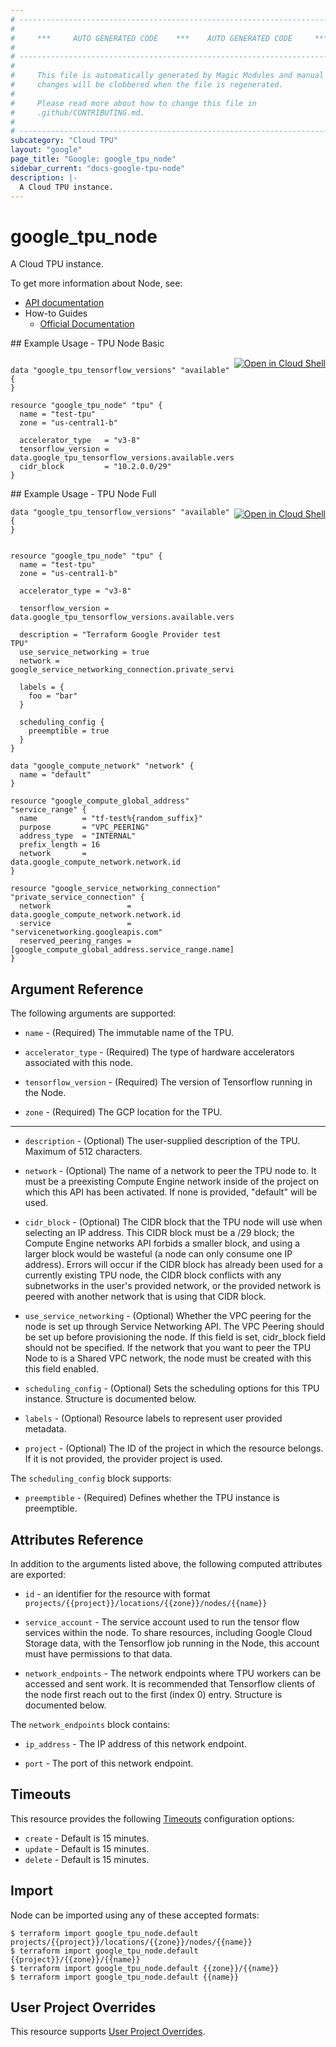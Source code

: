 ```yaml
---
# ----------------------------------------------------------------------------
#
#     ***     AUTO GENERATED CODE    ***    AUTO GENERATED CODE     ***
#
# ----------------------------------------------------------------------------
#
#     This file is automatically generated by Magic Modules and manual
#     changes will be clobbered when the file is regenerated.
#
#     Please read more about how to change this file in
#     .github/CONTRIBUTING.md.
#
# ----------------------------------------------------------------------------
subcategory: "Cloud TPU"
layout: "google"
page_title: "Google: google_tpu_node"
sidebar_current: "docs-google-tpu-node"
description: |-
  A Cloud TPU instance.
---
```


# google\_tpu\_node

A Cloud TPU instance.


To get more information about Node, see:

* [API documentation](https://cloud.google.com/tpu/docs/reference/rest/v1/projects.locations.nodes)
* How-to Guides
    * [Official Documentation](https://cloud.google.com/tpu/docs/)

<div class = "oics-button" style="float: right; margin: 0 0 -15px">
  <a href="https://console.cloud.google.com/cloudshell/open?cloudshell_git_repo=https%3A%2F%2Fgithub.com%2Fterraform-google-modules%2Fdocs-examples.git&cloudshell_working_dir=tpu_node_basic&cloudshell_image=gcr.io%2Fgraphite-cloud-shell-images%2Fterraform%3Alatest&open_in_editor=main.tf&cloudshell_print=.%2Fmotd&cloudshell_tutorial=.%2Ftutorial.md" target="_blank">
    <img alt="Open in Cloud Shell" src="//gstatic.com/cloudssh/images/open-btn.svg" style="max-height: 44px; margin: 32px auto; max-width: 100%;">
  </a>
</div>
## Example Usage - TPU Node Basic


```hcl

data "google_tpu_tensorflow_versions" "available" {
}

resource "google_tpu_node" "tpu" {
  name = "test-tpu"
  zone = "us-central1-b"

  accelerator_type   = "v3-8"
  tensorflow_version = data.google_tpu_tensorflow_versions.available.versions[0]
  cidr_block         = "10.2.0.0/29"
}
```
<div class = "oics-button" style="float: right; margin: 0 0 -15px">
  <a href="https://console.cloud.google.com/cloudshell/open?cloudshell_git_repo=https%3A%2F%2Fgithub.com%2Fterraform-google-modules%2Fdocs-examples.git&cloudshell_working_dir=tpu_node_full&cloudshell_image=gcr.io%2Fgraphite-cloud-shell-images%2Fterraform%3Alatest&open_in_editor=main.tf&cloudshell_print=.%2Fmotd&cloudshell_tutorial=.%2Ftutorial.md" target="_blank">
    <img alt="Open in Cloud Shell" src="//gstatic.com/cloudssh/images/open-btn.svg" style="max-height: 44px; margin: 32px auto; max-width: 100%;">
  </a>
</div>
## Example Usage - TPU Node Full


```hcl
data "google_tpu_tensorflow_versions" "available" {
}


resource "google_tpu_node" "tpu" {
  name = "test-tpu"
  zone = "us-central1-b"

  accelerator_type = "v3-8"

  tensorflow_version = data.google_tpu_tensorflow_versions.available.versions[0]

  description = "Terraform Google Provider test TPU"
  use_service_networking = true
  network = google_service_networking_connection.private_service_connection.network

  labels = {
    foo = "bar"
  }

  scheduling_config {
    preemptible = true
  }
}

data "google_compute_network" "network" {
  name = "default"
}

resource "google_compute_global_address" "service_range" {
  name          = "tf-test%{random_suffix}"
  purpose       = "VPC_PEERING"
  address_type  = "INTERNAL"
  prefix_length = 16
  network       = data.google_compute_network.network.id
}

resource "google_service_networking_connection" "private_service_connection" {
  network                 = data.google_compute_network.network.id
  service                 = "servicenetworking.googleapis.com"
  reserved_peering_ranges = [google_compute_global_address.service_range.name]
}
```

## Argument Reference

The following arguments are supported:


* `name` -
  (Required)
  The immutable name of the TPU.

* `accelerator_type` -
  (Required)
  The type of hardware accelerators associated with this node.

* `tensorflow_version` -
  (Required)
  The version of Tensorflow running in the Node.

* `zone` -
  (Required)
  The GCP location for the TPU.


- - -


* `description` -
  (Optional)
  The user-supplied description of the TPU. Maximum of 512 characters.

* `network` -
  (Optional)
  The name of a network to peer the TPU node to. It must be a
  preexisting Compute Engine network inside of the project on which
  this API has been activated. If none is provided, "default" will be
  used.

* `cidr_block` -
  (Optional)
  The CIDR block that the TPU node will use when selecting an IP
  address. This CIDR block must be a /29 block; the Compute Engine
  networks API forbids a smaller block, and using a larger block would
  be wasteful (a node can only consume one IP address).
  Errors will occur if the CIDR block has already been used for a
  currently existing TPU node, the CIDR block conflicts with any
  subnetworks in the user's provided network, or the provided network
  is peered with another network that is using that CIDR block.

* `use_service_networking` -
  (Optional)
  Whether the VPC peering for the node is set up through Service Networking API.
  The VPC Peering should be set up before provisioning the node. If this field is set,
  cidr_block field should not be specified. If the network that you want to peer the
  TPU Node to is a Shared VPC network, the node must be created with this this field enabled.

* `scheduling_config` -
  (Optional)
  Sets the scheduling options for this TPU instance.
  Structure is documented below.

* `labels` -
  (Optional)
  Resource labels to represent user provided metadata.

* `project` - (Optional) The ID of the project in which the resource belongs.
    If it is not provided, the provider project is used.


The `scheduling_config` block supports:

* `preemptible` -
  (Required)
  Defines whether the TPU instance is preemptible.

## Attributes Reference

In addition to the arguments listed above, the following computed attributes are exported:

* `id` - an identifier for the resource with format `projects/{{project}}/locations/{{zone}}/nodes/{{name}}`

* `service_account` -
  The service account used to run the tensor flow services within the
  node. To share resources, including Google Cloud Storage data, with
  the Tensorflow job running in the Node, this account must have
  permissions to that data.

* `network_endpoints` -
  The network endpoints where TPU workers can be accessed and sent work.
  It is recommended that Tensorflow clients of the node first reach out
  to the first (index 0) entry.
  Structure is documented below.


The `network_endpoints` block contains:

* `ip_address` -
  The IP address of this network endpoint.

* `port` -
  The port of this network endpoint.

## Timeouts

This resource provides the following
[Timeouts](/docs/configuration/resources.html#timeouts) configuration options:

- `create` - Default is 15 minutes.
- `update` - Default is 15 minutes.
- `delete` - Default is 15 minutes.

## Import


Node can be imported using any of these accepted formats:

```
$ terraform import google_tpu_node.default projects/{{project}}/locations/{{zone}}/nodes/{{name}}
$ terraform import google_tpu_node.default {{project}}/{{zone}}/{{name}}
$ terraform import google_tpu_node.default {{zone}}/{{name}}
$ terraform import google_tpu_node.default {{name}}
```

## User Project Overrides

This resource supports [User Project Overrides](https://www.terraform.io/docs/providers/google/guides/provider_reference.html#user_project_override).
